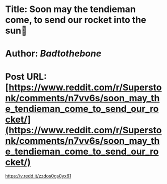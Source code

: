 # Title: Soon may the tendieman come, to send our rocket into the sun🚀
# Author: _Badtothebone_
# Post URL: [https://www.reddit.com/r/Superstonk/comments/n7vv6s/soon_may_the_tendieman_come_to_send_our_rocket/](https://www.reddit.com/r/Superstonk/comments/n7vv6s/soon_may_the_tendieman_come_to_send_our_rocket/)


https://v.redd.it/zzdos0gs0yx61